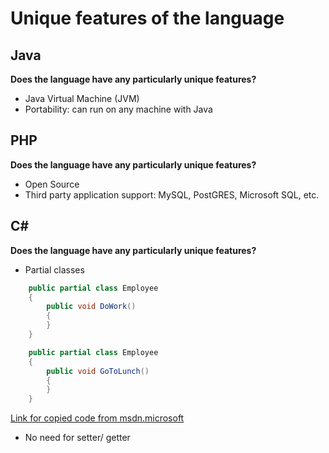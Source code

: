 # Unique features of the language
## Java
**Does the language have any particularly unique features?**
* Java Virtual Machine (JVM)
* Portability: can run on any machine with Java

## PHP
**Does the language have any particularly unique features?**
* Open Source
* Third party application support: MySQL, PostGRES, Microsoft SQL, etc.

## C#
**Does the language have any particularly unique features?**
* Partial classes
```C#
    public partial class Employee
    {
        public void DoWork()
        {
        }
    }

    public partial class Employee
    {
        public void GoToLunch()
        {
        }
    }
```
[Link for copied code from msdn.microsoft](https://msdn.microsoft.com/en-us/library/wa80x488.aspx)
* No need for setter/ getter
